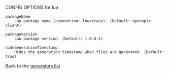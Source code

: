 
CONFIG OPTIONS for lua

	packageName
	    Lua package name (convention: lowercase). (Default: openapir-client)

	packageVersion
	    Lua package version. (Default: 1.0.0-1)

	hideGenerationTimestamp
	    Hides the generation timestamp when files are generated. (Default: true)

Back to the [generators list](README.md)
